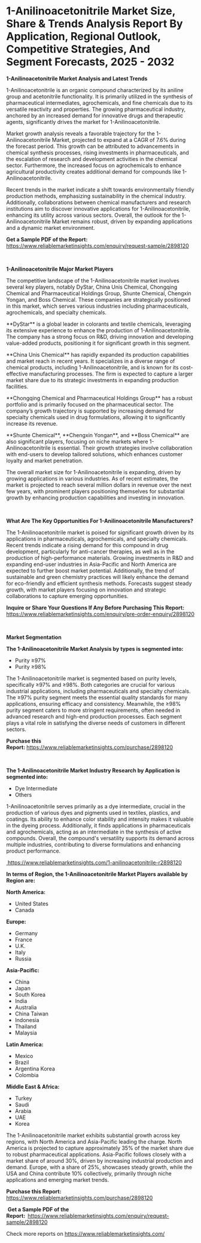 <p><h1>1-Anilinoacetonitrile Market Size, Share & Trends Analysis Report By Application, Regional Outlook, Competitive Strategies, And Segment Forecasts, 2025 - 2032</h1></p><p><strong>1-Anilinoacetonitrile Market Analysis and Latest Trends</strong></p>
<p><p>1-Anilinoacetonitrile is an organic compound characterized by its aniline group and acetonitrile functionality. It is primarily utilized in the synthesis of pharmaceutical intermediates, agrochemicals, and fine chemicals due to its versatile reactivity and properties. The growing pharmaceutical industry, anchored by an increased demand for innovative drugs and therapeutic agents, significantly drives the market for 1-Anilinoacetonitrile.</p><p>Market growth analysis reveals a favorable trajectory for the 1-Anilinoacetonitrile Market, projected to expand at a CAGR of 7.6% during the forecast period. This growth can be attributed to advancements in chemical synthesis processes, rising investments in pharmaceuticals, and the escalation of research and development activities in the chemical sector. Furthermore, the increased focus on agrochemicals to enhance agricultural productivity creates additional demand for compounds like 1-Anilinoacetonitrile.</p><p>Recent trends in the market indicate a shift towards environmentally friendly production methods, emphasizing sustainability in the chemical industry. Additionally, collaborations between chemical manufacturers and research institutions aim to discover innovative applications for 1-Anilinoacetonitrile, enhancing its utility across various sectors. Overall, the outlook for the 1-Anilinoacetonitrile Market remains robust, driven by expanding applications and a dynamic market environment.</p></p>
<p><strong>Get a Sample PDF of the Report:&nbsp;</strong> <a href="https://www.reliablemarketinsights.com/enquiry/request-sample/2898120?utm_campaign=2182&utm_medium=2&utm_source=Github&utm_content=ia&utm_term=15032025&utm_id=1-anilinoacetonitrile">https://www.reliablemarketinsights.com/enquiry/request-sample/2898120</a></p>
<p>&nbsp;</p>
<p><strong>1-Anilinoacetonitrile Major Market Players</strong></p>
<p><p>The competitive landscape of the 1-Anilinoacetonitrile market involves several key players, notably DyStar, China Unis Chemical, Chongqing Chemical and Pharmaceutical Holdings Group, Shunte Chemical, Chengxin Yongan, and Boss Chemical. These companies are strategically positioned in this market, which serves various industries including pharmaceuticals, agrochemicals, and specialty chemicals.</p><p>**DyStar** is a global leader in colorants and textile chemicals, leveraging its extensive experience to enhance the production of 1-Anilinoacetonitrile. The company has a strong focus on R&D, driving innovation and developing value-added products, positioning it for significant growth in this segment.</p><p>**China Unis Chemical** has rapidly expanded its production capabilities and market reach in recent years. It specializes in a diverse range of chemical products, including 1-Anilinoacetonitrile, and is known for its cost-effective manufacturing processes. The firm is expected to capture a larger market share due to its strategic investments in expanding production facilities.</p><p>**Chongqing Chemical and Pharmaceutical Holdings Group** has a robust portfolio and is primarily focused on the pharmaceutical sector. The company’s growth trajectory is supported by increasing demand for specialty chemicals used in drug formulations, allowing it to significantly increase its revenue.</p><p>**Shunte Chemical**, **Chengxin Yongan**, and **Boss Chemical** are also significant players, focusing on niche markets where 1-Anilinoacetonitrile is essential. Their growth strategies involve collaboration with end-users to develop tailored solutions, which enhances customer loyalty and market penetration.</p><p>The overall market size for 1-Anilinoacetonitrile is expanding, driven by growing applications in various industries. As of recent estimates, the market is projected to reach several million dollars in revenue over the next few years, with prominent players positioning themselves for substantial growth by enhancing production capabilities and investing in innovation.</p></p>
<p>&nbsp;</p>
<p><strong>What Are The Key Opportunities For 1-Anilinoacetonitrile Manufacturers?</strong></p>
<p><p>The 1-Anilinoacetonitrile market is poised for significant growth driven by its applications in pharmaceuticals, agrochemicals, and specialty chemicals. Recent trends indicate a rising demand for this compound in drug development, particularly for anti-cancer therapies, as well as in the production of high-performance materials. Growing investments in R&D and expanding end-user industries in Asia-Pacific and North America are expected to further boost market potential. Additionally, the trend of sustainable and green chemistry practices will likely enhance the demand for eco-friendly and efficient synthesis methods. Forecasts suggest steady growth, with market players focusing on innovation and strategic collaborations to capture emerging opportunities.</p></p>
<p><strong>Inquire or Share Your Questions If Any Before Purchasing This Report:</strong> <a href="https://www.reliablemarketinsights.com/enquiry/pre-order-enquiry/2898120?utm_campaign=2182&utm_medium=2&utm_source=Github&utm_content=ia&utm_term=15032025&utm_id=1-anilinoacetonitrile">https://www.reliablemarketinsights.com/enquiry/pre-order-enquiry/2898120</a></p>
<p>&nbsp;</p>
<p><strong>Market Segmentation</strong></p>
<p><strong>The 1-Anilinoacetonitrile Market Analysis by types is segmented into:</strong></p>
<p><ul><li>Purity ≥97%</li><li>Purity ≥98%</li></ul></p>
<p><p>The 1-Anilinoacetonitrile market is segmented based on purity levels, specifically ≥97% and ≥98%. Both categories are crucial for various industrial applications, including pharmaceuticals and specialty chemicals. The ≥97% purity segment meets the essential quality standards for many applications, ensuring efficacy and consistency. Meanwhile, the ≥98% purity segment caters to more stringent requirements, often needed in advanced research and high-end production processes. Each segment plays a vital role in satisfying the diverse needs of customers in different sectors.</p></p>
<p><strong>Purchase this Report:&nbsp;</strong><a href="https://www.reliablemarketinsights.com/purchase/2898120?utm_campaign=2182&utm_medium=2&utm_source=Github&utm_content=ia&utm_term=15032025&utm_id=1-anilinoacetonitrile">https://www.reliablemarketinsights.com/purchase/2898120</a></p>
<p>&nbsp;</p>
<p><strong>The 1-Anilinoacetonitrile Market Industry Research by Application is segmented into:</strong></p>
<p><ul><li>Dye Intermediate</li><li>Others</li></ul></p>
<p><p>1-Anilinoacetonitrile serves primarily as a dye intermediate, crucial in the production of various dyes and pigments used in textiles, plastics, and coatings. Its ability to enhance color stability and intensity makes it valuable in the dyeing process. Additionally, it finds applications in pharmaceuticals and agrochemicals, acting as an intermediate in the synthesis of active compounds. Overall, the compound's versatility supports its demand across multiple industries, contributing to diverse formulations and enhancing product performance.</p></p>
<p><a href="https://www.reliablemarketinsights.com/1-anilinoacetonitrile-r2898120?utm_campaign=2182&utm_medium=2&utm_source=Github&utm_content=ia&utm_term=15032025&utm_id=1-anilinoacetonitrile">&nbsp;https://www.reliablemarketinsights.com/1-anilinoacetonitrile-r2898120</a></p>
<p><strong>In terms of Region, the 1-Anilinoacetonitrile Market Players available by Region are:</strong></p>
<p>
    <p> <strong> North America: </strong>
        <ul>
            <li>United States</li>
            <li>Canada</li>
        </ul>
        </p> 
    <p> <strong> Europe: </strong>
        <ul>
            <li>Germany</li>
            <li>France</li>
            <li>U.K.</li>
            <li>Italy</li>
            <li>Russia</li>
        </ul>
        </p> 
    <p> <strong> Asia-Pacific: </strong>
        <ul>
            <li>China</li>
            <li>Japan</li>
            <li>South Korea</li>
            <li>India</li>
            <li>Australia</li>
            <li>China Taiwan</li>
            <li>Indonesia</li>
            <li>Thailand</li>
            <li>Malaysia</li>
        </ul>
        </p> 
    <p> <strong> Latin America: </strong>
        <ul>
            <li>Mexico</li>
            <li>Brazil</li>
            <li>Argentina Korea</li>
            <li>Colombia</li>
        </ul>
        </p> 
    <p> <strong> Middle East & Africa: </strong>
        <ul>
            <li>Turkey</li>
            <li>Saudi</li>
            <li>Arabia</li>
            <li>UAE</li>
            <li>Korea</li>
        </ul>
    </p>
    </p>
<p><p>The 1-Anilinoacetonitrile market exhibits substantial growth across key regions, with North America and Asia-Pacific leading the charge. North America is projected to capture approximately 35% of the market share due to robust pharmaceutical applications. Asia-Pacific follows closely with a market share of around 30%, driven by increasing industrial production and demand. Europe, with a share of 25%, showcases steady growth, while the USA and China contribute 10% collectively, primarily through niche applications and emerging market trends.</p></p>
<p><strong>Purchase this Report: </strong><a href="https://www.reliablemarketinsights.com/purchase/2898120?utm_campaign=2182&utm_medium=2&utm_source=Github&utm_content=ia&utm_term=15032025&utm_id=1-anilinoacetonitrile">https://www.reliablemarketinsights.com/purchase/2898120</a></p>
<p>&nbsp;<strong>Get a Sample PDF of the Report:&nbsp;&nbsp;</strong><a href="https://www.reliablemarketinsights.com/enquiry/request-sample/2898120?utm_campaign=2182&utm_medium=2&utm_source=Github&utm_content=ia&utm_term=15032025&utm_id=1-anilinoacetonitrile">https://www.reliablemarketinsights.com/enquiry/request-sample/2898120</a></p>
<p><strong></strong></p>
<p>Check more reports on <a href="https://www.reliablemarketinsights.com/?utm_campaign=2182&utm_medium=2&utm_source=Github&utm_content=ia&utm_term=15032025&utm_id=1-anilinoacetonitrile">https://www.reliablemarketinsights.com/</a></p>